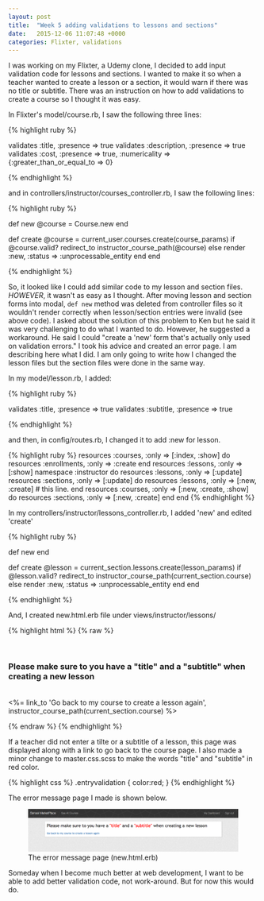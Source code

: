 ```yaml
---
layout: post
title:  "Week 5 adding validations to lessons and sections"
date:   2015-12-06 11:07:48 +0000
categories: Flixter, validations
---
```

I was working on my Flixter, a Udemy clone, I decided to add input validation code for lessons and sections.  I wanted to make it so when a teacher wanted to create a lesson or a section, it would warn if there was no title or subtitle.  There was an instruction on how to add validations to create a course so I thought it was easy.  

In Flixter's model/course.rb, I saw the following three lines:

{% highlight ruby %}

validates :title, :presence => true
validates :description, :presence => true
validates :cost, :presence => true, :numericality => {:greater_than_or_equal_to => 0}

{% endhighlight %} 

and in controllers/instructor/courses_controller.rb, I saw the following lines:

{% highlight ruby %}

def new
  @course = Course.new
end

def create
  @course = current_user.courses.create(course_params)
  if @course.valid?
    redirect_to instructor_course_path(@course)
  else
    render :new, :status => :unprocessable_entity
  end
end

{% endhighlight %} 

So, it looked like I could add similar code to my lesson and section files.  *HOWEVER*, it wasn't as easy as I thought.  After moving lesson and section forms into modal, `def new` method was deleted from controller files so it wouldn't render correctly when lesson/section entries were invalid (see above code).  I asked about the solution of this problem to Ken but he said it was very challenging to do what I wanted to do.  However, he suggested a workaround.  He said I could "create a 'new' form that's actually only used on validation errors."  I took his advice and created an error page.  I am describing here what I did.  I am only going to write how I changed the lesson files but the section files were done in the same way.

In my model/lesson.rb, I added:

{% highlight ruby %}

validates :title, :presence => true
validates :subtitle, :presence => true

{% endhighlight %} 

and then, in config/routes.rb, I changed it to add :new for lesson.

{% highlight ruby %}
resources :courses, :only => [:index, :show] do
    resources :enrollments, :only => :create
  end
  resources :lessons, :only => [:show]
  namespace :instructor do
    resources :lessons, :only => [:update]
    resources :sections, :only => [:update] do
      resources :lessons, :only => [:new, :create]  # this line.
    end
    resources :courses, :only => [:new, :create, :show] do
      resources :sections, :only => [:new, :create]
    end
  end
{% endhighlight %} 

In my controllers/instructor/lessons_controller.rb, I added 'new' and edited 'create'

{% highlight ruby %}

def new
end

def create
  @lesson = current_section.lessons.create(lesson_params)
  if @lesson.valid?
    redirect_to instructor_course_path(current_section.course)
  else
    render :new, :status => :unprocessable_entity
  end
end

{% endhighlight %} 

And, I created new.html.erb file under views/instructor/lessons/

{% highlight html %}
{% raw %}

<br />
<div class="booyah-box col-xs-10 col-xs-offset-1">
<h3>Please make sure to you have a <span class="entryvalidation">"title"</span> and a <span class="entryvalidation">"subtitle"</span> when creating a new lesson</h3>
<br />
 <%= link_to 'Go back to my course to create a lesson again', instructor_course_path(current_section.course) %>
</div>

{% endraw %}
{% endhighlight %}

If a teacher did not enter a tilte or a subtitle of a lesson, this page was displayed along with a link to go back to the course page.  I also made a minor change to master.css.scss to make the words "title" and "subtitle" in red color.

{% highlight css %}
.entryvalidation {
  color:red;
}
{% endhighlight %} 

The error message page I made is shown below.  
<figure>
  <a href="/images/lesson_error_page.png"><img src="/images/lesson_error_page.png"></a>
  <figcaption>The error message page (new.html.erb)</figcaption>
</figure>

Someday when I become much better at web development, I want to be able to add better validation code, not work-around.  But for now this would do.




